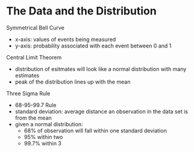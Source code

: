 # The Data and the Distribution

Symmetrical Bell Curve

  - x-axis: values of events being measured
  - y-axis: probability associated with each event between 0 and 1

Central Limit Theorem

  - distribution of esitmates will look like a normal distribution with many estimates
  - peak of the distribution lines up with the mean
 
Three Sigma Rule

  - 68-95-99.7 Rule
  - standard deviation: average distance an observation in the data set is from the mean
  - given a normal distribution:
    - 68% of observation will fall within one standard deviation
    - 95% within two
    - 99.7% within 3


